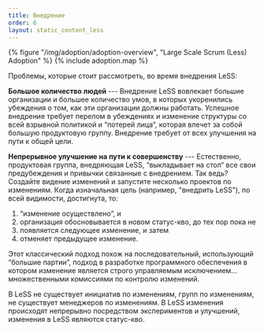```yaml
---
title: Внедрение
order: 6
layout: static_content_less
---
```


<div>
  {% figure "/img/adoption/adoption-overview", "Large Scale Scrum (Less) Adoption" %}
  {% include adoption.map %}
</div>

Проблемы, которые стоит рассмотреть, во время внедрения LeSS:

**Большое количество людей** --- Внедрение LeSS вовлекает большие организации и большее количество умов, в которых укоренились убеждения о том, как эти организации должны работать. Успешное внедрение требует перелом в убеждениях и изменение структуры со всей взрывной политикой и “потерей лица“, которая влечет за собой большую продуктовую группу. Внедрение требует от всех улучшения на пути к общей цели.

**Непрерывное улучшение на пути к совершенству** --- Естественно, продуктовая группа, внедряющая LeSS, “выкладывает на стол“ все свои предубеждения и привычки связанные с внедрением. Так ведь? Создайте видение изменений и запустите несколько проектов по изменениям. Когда изначальная цель (например, "внедрить LeSS"), по всей видимости, достигнута, то:

1. “изменение осуществлено”, и
2. организация обосновывается в новом статус-кво, до тех пор пока не
3. появляется следующее изменение, и затем
4. отменяет предыдущее изменение.

Этот классический подход похож на последовательный, использующий “большие партии”, подход в разработке программного обеспечения в котором изменение является строго управляемым исключением… множественными комиссиями по контролю изменений.

В LeSS не существует инициатив по изменениям, групп по изменениям, не существует менеджеров по изменениям. В LeSS изменения происходят непрерывно посредством экспериментов и улучшений, изменения в LeSS являются статус-кво.